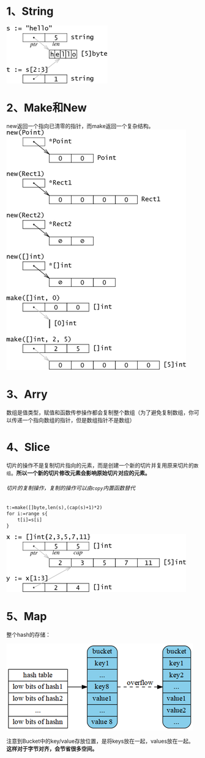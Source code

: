 # 1、**String**
![string](https://github.com/gongshen/GoCase/blob/master/pic/string.png)
# 2、**Make和New**
new返回一个指向已清零的指针，而make返回一个复杂结构。
![make_new](https://github.com/gongshen/GoCase/blob/master/pic/make_new.png)
# 3、**Arry**
数组是值类型，赋值和函数传参操作都会复制整个数组（为了避免复制数组，你可以传递一个指向数组的指针，但是数组指针不是数组）
# 4、**Slice**
切片的操作不是复制切片指向的元素，而是创建一个新的切片并复用原来切片的`数组`。**所以一个新的切片修改元素会影响原始切片对应的元素。**
###### 切片的复制操作，复制的操作可以由`copy`内置函数替代
```
t:=make([]byte,len(s),(cap(s)+1)*2)
for i:=range s{
	t[i]=s[i]
}
```
![slice](https://github.com/gongshen/GoCase/blob/master/pic/slice.png)
# 5、**Map**
整个hash的存储：

![map](https://github.com/gongshen/GoCase/blob/master/pic/map.png)

注意到Bucket中的key/value存放位置，是将keys放在一起，values放在一起。
**这样对于字节对齐，会节省很多空间。**
